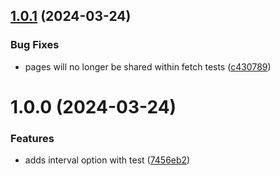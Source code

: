 ## [1.0.1](https://github.com/echovisionlab/aws-weather-updater/compare/v1.0.0...v1.0.1) (2024-03-24)


### Bug Fixes

* pages will no longer be shared within fetch tests ([c430789](https://github.com/echovisionlab/aws-weather-updater/commit/c43078914e484eb973448eb839c5bea3c0379a33))

# 1.0.0 (2024-03-24)


### Features

* adds interval option with test ([7456eb2](https://github.com/echovisionlab/aws-weather-updater/commit/7456eb238483730c05a88af905da994c395ad688))
